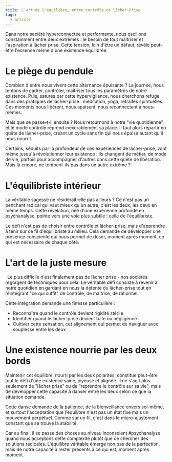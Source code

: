 ```yaml
---
title: L'art de l'équilibre, entre contrôle et lâcher-Prise
tags:
  - article
---
```

Dans notre société hyperconnectée et performante, nous oscillons constamment entre deux extrêmes : le besoin de tout maîtriser et l'aspiration à lâcher prise. Cette tension, loin d'être un défaut, révèle peut-être l'essence même d'une existence équilibrée.

# Le piège du pendule

Combien d'entre nous vivent cette alternance épuisante ? La journée, nous tentons de cadrer, contrôler, maîtriser tous les paramètres de notre existence. Puis, saturés par cette hypervigilance, nous cherchons refuge dans des pratiques de lâcher-prise : méditation, yoga, retraites spirituelles. Ces moments nous libèrent, nous apaisent, nous reconnectent à nous-mêmes.
    
Mais que se passe-t-il ensuite ? Nous retournons à notre "vie quotidienne" et le mode contrôle reprend inexorablement sa place. Il faut alors repartir en quête de lâcher-prise, créant un cycle sans fin qui nous épuise autant qu'il nous nourrit.
    
Certains, séduits par la profondeur de ces expériences de lâcher-prise, vont même jusqu'à révolutionner leur existence : ils changent de métier, de mode de vie, parfois pour accompagner d'autres dans cette quête de libération. Mais là encore, ne tombent-ils pas dans un autre extrême ?
    

# L'équilibriste intérieur

La véritable sagesse ne résiderait-elle pas ailleurs ? Ce n'est pas un penchant radical qui vaut mieux qu'un autre, c'est les deux, les deux en même temps. Cette révélation, née d'une expérience profonde en psychanalyse, pointe vers une voie plus subtile : celle de l'équilibriste.
    
Le défi n'est pas de choisir entre contrôle et lâcher-prise, mais d'apprendre à tenir sur ce fil d'équilibriste au milieu. Cela demande de développer une présence consciente qui nous permet de doser, moment après moment, ce qui est nécessaire de chaque côté.
    

# L'art de la juste mesure

-Le plus difficile n'est finalement pas de lâcher prise - nos sociétés regorgent de techniques pour cela. Le véritable défi consiste à revenir à notre quotidien en gardant en nous la détente du lâcher-prise tout en réintégrant "ce qui suffit" de contrôle, de maîtrise, de rationnel.
    
Cette intégration demande une finesse particulière :
- Reconnaître quand le contrôle devient rigidité stérile
- Identifier quand le lâcher-prise devient fuite ou négligence
- Cultiver cette sensation, cet alignement qui permet de naviguer avec souplesse entre les deux

# Une existence nourrie par les deux bords

Maintenir cet équilibre, nourri par les deux polarités, constitue peut-être tout le défi d'une existence saine, joyeuse et alignée. Il ne s'agit plus seulement de "lâcher prise" ou de "reprendre le contrôle sur sa vie", mais de développer cette capacité à danser entre les deux selon ce que la situation demande.
    
Cette danse demande de la patience, de la bienveillance envers soi-même, et surtout l'acceptation que l'équilibre n'est pas un état fixe mais un mouvement perpétuel. Comme sur un fil, c'est dans le micro-ajustement constant que se trouve la stabilité.
    
Car au final, il se passe des choses au niveau inconscient #psychanalyse quand nous acceptons cette complexité plutôt que de chercher des solutions radicales. L'équilibre véritable émerge non pas de la perfection, mais de notre capacité à rester présents à ce qui est, moment après moment.